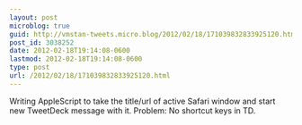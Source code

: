 ```yaml
---
layout: post
microblog: true
guid: http://vmstan-tweets.micro.blog/2012/02/18/171039832833925120.html
post_id: 3038252
date: 2012-02-18T19:14:08-0600
lastmod: 2012-02-18T19:14:08-0600
type: post
url: /2012/02/18/171039832833925120.html
---
```

Writing AppleScript to take the title/url of active Safari window and start new TweetDeck message with it. Problem: No shortcut keys in TD.
